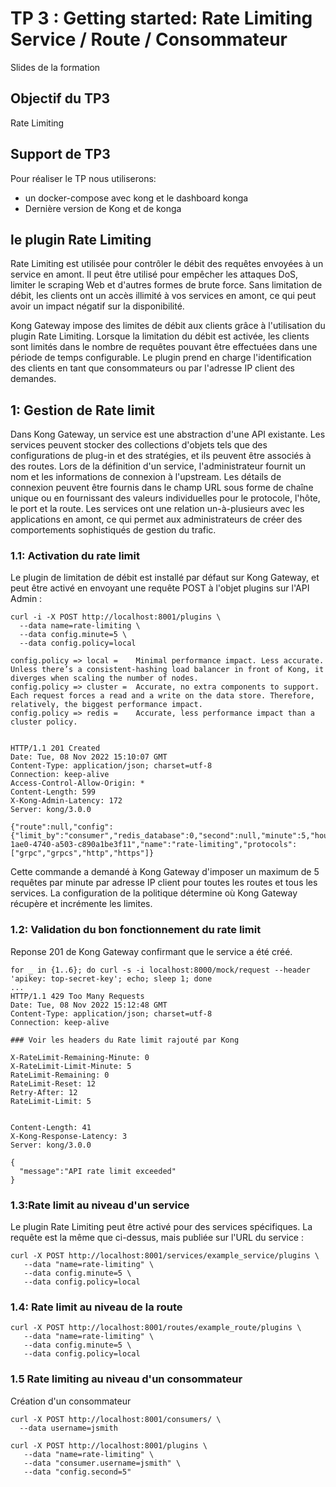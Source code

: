 # TP 3 : Getting started: Rate Limiting Service / Route / Consommateur

Slides de la formation

## Objectif du TP3
Rate Limiting

## Support de TP3
Pour réaliser le TP nous utiliserons:
* un docker-compose avec kong et le dashboard konga
* Dernière version de Kong et de konga

## le plugin Rate Limiting 
Rate Limiting est utilisée pour contrôler le débit des requêtes envoyées à un service en amont. Il peut être utilisé pour empêcher les attaques DoS, limiter le scraping Web et d'autres formes de brute force. Sans limitation de débit, les clients ont un accès illimité à vos services en amont, ce qui peut avoir un impact négatif sur la disponibilité.

Kong Gateway impose des limites de débit aux clients grâce à l'utilisation du plugin Rate Limiting. Lorsque la limitation du débit est activée, les clients sont limités dans le nombre de requêtes pouvant être effectuées dans une période de temps configurable. Le plugin prend en charge l'identification des clients en tant que consommateurs ou par l'adresse IP client des demandes.


## 1: Gestion de Rate limit
Dans Kong Gateway, un service est une abstraction d'une API existante. Les services peuvent stocker des collections d'objets tels que des configurations de plug-in et des stratégies, et ils peuvent être associés à des routes.
Lors de la définition d'un service, l'administrateur fournit un nom et les informations de connexion à l'upstream. Les détails de connexion peuvent être fournis dans le champ URL sous forme de chaîne unique ou en fournissant des valeurs individuelles pour le protocole, l'hôte, le port et la route.
Les services ont une relation un-à-plusieurs avec les applications en amont, ce qui permet aux administrateurs de créer des comportements sophistiqués de gestion du trafic.

### 1.1: Activation du rate limit
Le plugin de limitation de débit est installé par défaut sur Kong Gateway, et peut être activé en envoyant une requête POST à ​​l'objet plugins sur l'API Admin :

```
curl -i -X POST http://localhost:8001/plugins \
  --data name=rate-limiting \
  --data config.minute=5 \
  --data config.policy=local

config.policy => local =	Minimal performance impact.	Less accurate. Unless there’s a consistent-hashing load balancer in front of Kong, it diverges when scaling the number of nodes.	 
config.policy => cluster =	Accurate, no extra components to support.	Each request forces a read and a write on the data store. Therefore, relatively, the biggest performance impact.	 
config.policy => redis =	Accurate, less performance impact than a cluster policy.


HTTP/1.1 201 Created
Date: Tue, 08 Nov 2022 15:10:07 GMT
Content-Type: application/json; charset=utf-8
Connection: keep-alive
Access-Control-Allow-Origin: *
Content-Length: 599
X-Kong-Admin-Latency: 172
Server: kong/3.0.0

{"route":null,"config":{"limit_by":"consumer","redis_database":0,"second":null,"minute":5,"hour":null,"day":null,"month":null,"year":null,"policy":"local","fault_tolerant":true,"hide_client_headers":false,"redis_server_name":null,"redis_ssl_verify":false,"redis_username":null,"redis_password":null,"redis_host":null,"header_name":null,"redis_port":6379,"redis_timeout":2000,"redis_ssl":false,"path":null},"consumer":null,"service":null,"tags":null,"enabled":true,"created_at":1667920207,"id":"2ae705fc-1ae0-4740-a503-c890a1be3f11","name":"rate-limiting","protocols":["grpc","grpcs","http","https"]}
```
Cette commande a demandé à Kong Gateway d'imposer un maximum de 5 requêtes par minute par adresse IP client pour toutes les routes et tous les services.
La configuration de la politique détermine où Kong Gateway récupère et incrémente les limites.


### 1.2: Validation du bon fonctionnement du rate limit
Reponse 201 de Kong Gateway confirmant que le service a été créé.
```
for _ in {1..6}; do curl -s -i localhost:8000/mock/request --header 'apikey: top-secret-key'; echo; sleep 1; done
...
HTTP/1.1 429 Too Many Requests
Date: Tue, 08 Nov 2022 15:12:48 GMT
Content-Type: application/json; charset=utf-8
Connection: keep-alive

### Voir les headers du Rate limit rajouté par Kong

X-RateLimit-Remaining-Minute: 0
X-RateLimit-Limit-Minute: 5
RateLimit-Remaining: 0
RateLimit-Reset: 12
Retry-After: 12
RateLimit-Limit: 5


Content-Length: 41
X-Kong-Response-Latency: 3
Server: kong/3.0.0

{
  "message":"API rate limit exceeded"
}
```

### 1.3:Rate limit au niveau d'un service
Le plugin Rate Limiting peut être activé pour des services spécifiques. La requête est la même que ci-dessus, mais publiée sur l'URL du service :
```
curl -X POST http://localhost:8001/services/example_service/plugins \
   --data "name=rate-limiting" \
   --data config.minute=5 \
   --data config.policy=local
```
### 1.4: Rate limit au niveau de la route
```
curl -X POST http://localhost:8001/routes/example_route/plugins \
   --data "name=rate-limiting" \
   --data config.minute=5 \
   --data config.policy=local

```
### 1.5 Rate limiting au niveau d'un consommateur
Création d'un consommateur
```
curl -X POST http://localhost:8001/consumers/ \
  --data username=jsmith

curl -X POST http://localhost:8001/plugins \
   --data "name=rate-limiting" \
   --data "consumer.username=jsmith" \
   --data "config.second=5"

```